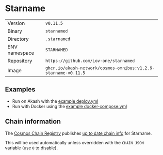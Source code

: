 # Starname

| | |
|---|---|
|Version|`v0.11.5`|
|Binary|`starnamed`|
|Directory|`.starnamed`|
|ENV namespace|`STARNAMED`|
|Repository|`https://github.com/iov-one/starnamed`|
|Image|`ghcr.io/akash-network/cosmos-omnibus:v1.2.6-starname-v0.11.5`|

## Examples

- Run on Akash with the [example deploy.yml](./deploy.yml)
- Run with Docker using the [example docker-compose.yml](./docker-compose.yml)

## Chain information

The [Cosmos Chain Registry](https://github.com/cosmos/chain-registry) publishes [up to date chain info](https://raw.githubusercontent.com/cosmos/chain-registry/master/starname/chain.json) for Starname.

This will be used automatically unless overridden with the `CHAIN_JSON` variable (use `0` to disable).
